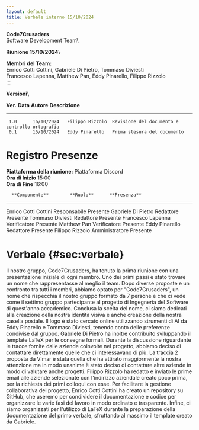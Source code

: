 ```yaml
---
layout: default
title: Verbale interno 15/10/2024
---
```


**Code7Crusaders**\
Software Development Team\

**Riunione 15/10/2024**\

**Membri del Team:**\
Enrico Cotti Cottini, Gabriele Di Pietro, Tommaso Diviesti\
Francesco Lapenna, Matthew Pan, Eddy Pinarello, Filippo Rizzolo\
:::

**Versioni**\

   **Ver.**    **Data**      **Autore**     **Descrizione**
  ---------- ------------ ----------------- ------------------------------------------------
     1.0      16/10/2024   Filippo Rizzolo  Revisione del documento e controllo ortografia
     0.1      15/10/2024   Eddy Pinarello   Prima stesura del documento

# Registro Presenze

**Piattaforma della riunione:** Piattaforma Discord\
**Ora di Inizio** 15:00\
**Ora di Fine** 16:00

      **Componente**        **Ruolo**      **Presenza**
  ---------------------- ---------------- --------------
   Enrico Cotti Cottini    Responsabile      Presente
    Gabriele Di Pietro      Redattore        Presente
     Tommaso Diviesti       Redattore        Presente
    Francesco Lapenna      Verificatore      Presente
       Matthew Pan         Verificatore      Presente
      Eddy Pinarello        Redattore        Presente
     Filippo Rizzolo      Amministratore     Presente

# Verbale {#sec:verbale}

Il nostro gruppo, Code7Crusaders, ha tenuto la prima riunione con una
presentazione iniziale di ogni membro. Uno dei primi passi è stato
trovare un nome che rappresentasse al meglio il team. Dopo diverse
proposte e un confronto tra tutti i membri, abbiamo optato per
\"Code7Crusaders\", un nome che rispecchia il nostro gruppo formato da 7
persone e che ci vede come il settimo gruppo partecipante al progetto di
Ingegneria del Software di quest'anno accademico. Conclusa la scelta del
nome, ci siamo dedicati alla creazione della nostra identità visiva e
anche creazione della nostra casella postale. Il logo è stato cercato
online utilizzando strumenti di AI da Eddy Pinarello e Tommaso Diviesti,
tenendo conto delle preferenze condivise dal gruppo. Gabriele Di Pietro
ha inoltre contribuito sviluppando il template LaTeX per le consegne
formali. Durante la discussione riguardante le tracce fornite dalle
aziende coinvolte nel progetto, abbiamo deciso di contattare
direttamente quelle che ci interessavano di più. La traccia 2 proposta
da Vimar è stata quella che ha attirato maggiormente la nostra
attenzione ma in modo unanime è stato deciso di contattare altre aziende
in modo di valutare anche progetti. Filippo Rizzolo ha redatto e inviato
le prime email alle aziende selezionate con l'indirizzo aziendale creato
poco prima, per la richiesta dei primi colloqui con esse. Per facilitare
la gestione collaborativa del progetto, Enrico Cotti Cottini ha creato
un repository su GitHub, che useremo per condividere il documentazione e
codice per organizzare le varie fasi del lavoro in modo ordinato e
trasparente. Infine, ci siamo organizzati per l'utilizzo di LaTeX
durante la preparazione della documentazione del primo verbale,
sfruttando al massimo il template creato da Gabriele.
